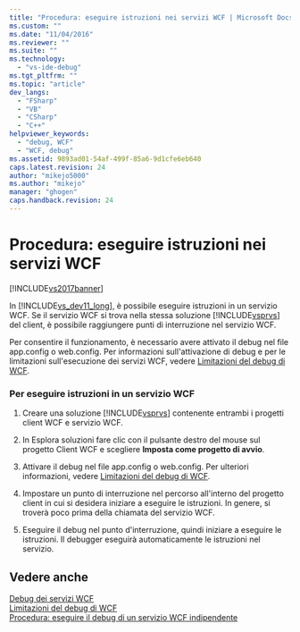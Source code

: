 ```yaml
---
title: "Procedura: eseguire istruzioni nei servizi WCF | Microsoft Docs"
ms.custom: ""
ms.date: "11/04/2016"
ms.reviewer: ""
ms.suite: ""
ms.technology: 
  - "vs-ide-debug"
ms.tgt_pltfrm: ""
ms.topic: "article"
dev_langs: 
  - "FSharp"
  - "VB"
  - "CSharp"
  - "C++"
helpviewer_keywords: 
  - "debug, WCF"
  - "WCF, debug"
ms.assetid: 9893ad01-54af-499f-85a6-9d1cfe6eb640
caps.latest.revision: 24
author: "mikejo5000"
ms.author: "mikejo"
manager: "ghogen"
caps.handback.revision: 24
---
```

# Procedura: eseguire istruzioni nei servizi WCF
[!INCLUDE[vs2017banner](../code-quality/includes/vs2017banner.md)]

In [!INCLUDE[vs_dev11_long](../data-tools/includes/vs_dev11_long_md.md)], è possibile eseguire istruzioni in un servizio WCF.  Se il servizio WCF si trova nella stessa soluzione [!INCLUDE[vsprvs](../code-quality/includes/vsprvs_md.md)] del client, è possibile raggiungere punti di interruzione nel servizio WCF.  
  
 Per consentire il funzionamento, è necessario avere attivato il debug nel file app.config o web.config.  Per informazioni sull'attivazione di debug e per le limitazioni sull'esecuzione dei servizi WCF, vedere [Limitazioni del debug di WCF](../debugger/limitations-on-wcf-debugging.md).  
  
### Per eseguire istruzioni in un servizio WCF  
  
1.  Creare una soluzione [!INCLUDE[vsprvs](../code-quality/includes/vsprvs_md.md)] contenente entrambi i progetti client WCF e servizio WCF.  
  
2.  In Esplora soluzioni fare clic con il pulsante destro del mouse sul progetto Client WCF e scegliere **Imposta come progetto di avvio**.  
  
3.  Attivare il debug nel file app.config o web.config.  Per ulteriori informazioni, vedere [Limitazioni del debug di WCF](../debugger/limitations-on-wcf-debugging.md).  
  
4.  Impostare un punto di interruzione nel percorso all'interno del progetto client in cui si desidera iniziare a eseguire le istruzioni.  In genere, si troverà poco prima della chiamata del servizio WCF.  
  
5.  Eseguire il debug nel punto d'interruzione, quindi iniziare a eseguire le istruzioni.  Il debugger eseguirà automaticamente le istruzioni nel servizio.  
  
## Vedere anche  
 [Debug dei servizi WCF](../debugger/debugging-wcf-services.md)   
 [Limitazioni del debug di WCF](../debugger/limitations-on-wcf-debugging.md)   
 [Procedura: eseguire il debug di un servizio WCF indipendente](../debugger/how-to-debug-a-self-hosted-wcf-service.md)